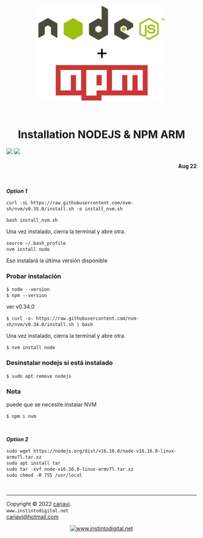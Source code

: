 <p align="center"><img src="https://raw.githubusercontent.com/carjavi/install-nodejs-ARM/master/img/nodejs-npm_logos.png" height="250" alt="MarlinFirmware's logo" /></p>

<br>

<h1 align="center">Installation NODEJS & NPM ARM</h1>

<img src="https://img.shields.io/badge/OS%20-Raspbian%20GNU%2FLinux%2011%20(bulleye)-yellowgreen">

<img src="https://img.shields.io/badge/Hardware-Raspberry%20ver%204-red">

<h4 align="right">Aug 22</h4>

<br>

  ***Option 1***

```
curl -sL https://raw.githubusercontent.com/nvm-sh/nvm/v0.35.0/install.sh -o install_nvm.sh
```
```
bash install_nvm.sh
```

Una vez instalado, cierra la terminal y abre otra.
```
source ~/.bash_profile
nvm install node
```
Eso instalará la última versión disponible

### Probar instalación
```
$ node --version
$ npm --version
```

ver v0.34.0
```
$ curl -o- https://raw.githubusercontent.com/nvm-sh/nvm/v0.34.0/install.sh | bash
```
Una vez instalado, cierra la terminal y abre otra.
```
$ nvm install node
```


### Desinstalar nodejs si está instalado

```
$ sudo apt remove nodejs
```
### Nota
puede que se necesite instalar NVM
```
$ npm i nvm
```

<br>

***Option 2***

```
sudo wget https://nodejs.org/dist/v16.16.0/node-v16.16.0-linux-armv7l.tar.xz
sudo apt install tar
sudo tar -xvf node-v16.16.0-linux-armv7l.tar.xz
sudo chmod -R 755 /usr/local
```
<br>

---
Copyright &copy; 2022 [carjavi](https://github.com/carjavi). <br>
```www.instintodigital.net``` <br>
carjavi@hotmail.com <br>
<p align="center">
    <a href="https://instintodigital.net/" target="_blank"><img src="https://raw.githubusercontent.com/carjavi/install-nodejs-ARM/master/img/developer.png" height="100" alt="www.instintodigital.net"></a>
</p>

